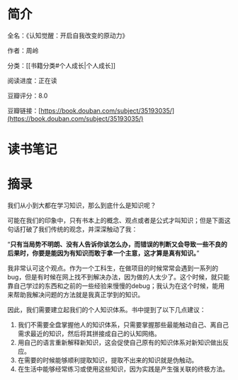 # 简介

全名：《认知觉醒：开启自我改变的原动力》

作者：周岭

分类：[[书籍分类#个人成长|个人成长]]

阅读进度：正在读

豆瓣评分：8.0

豆瓣链接：[https://book.douban.com/subject/35193035/](https://book.douban.com/subject/35193035/)

# 读书笔记



# 摘录

我们从小到大都在学习知识，那么到底什么是知识呢？

可能在我们的印象中，只有书本上的概念、观点或者是公式才叫知识；但是下面这句话打破了我们传统的观念，并深深触动了我：

“**只有当局势不明朗、没有人告诉你该怎么办，而错误的判断又会导致一些不良的后果时，你要是能因为有知识而敢于拿一个主意，这才算是真有知识。**”

我非常认可这个观点。作为一个工科生，在做项目的时候常常会遇到一系列的bug，但是有时候在网上找不到解决办法，因为做的人太少了。这个时候，就只能靠自己学过的东西和之前的一些经验来慢慢的debug；我认为在这个时候，能用来帮助我解决问题的方法就是我真正学到的知识。

因此，我们需要建立起我们的个人知识体系。书中提到了以下几点建议：

1. 我们不需要全盘掌握他人的知识体系，只需要掌握那些最能触动自己、离自己需求最近的知识，然后将其拼接成自己的认知网络。
2. 用自己的语言重新解释新知识，这会促使自己原有的知识体系对新知识做出反应。
3. 在需要的时候能够顺利提取知识，提取不出来的知识就是伪触动。
4. 在生活中能够经常练习或使用这些知识，因为实践是产生强关联的终极方法。
